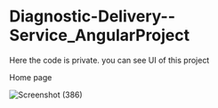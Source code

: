 # Diagnostic-Delivery--Service_AngularProject
Here the code is private. you can see UI of this project

Home page


![Screenshot (386)](https://user-images.githubusercontent.com/66405570/149519928-395c0eac-61f1-4b3a-b851-c5d6c2aaa2c5.png)

